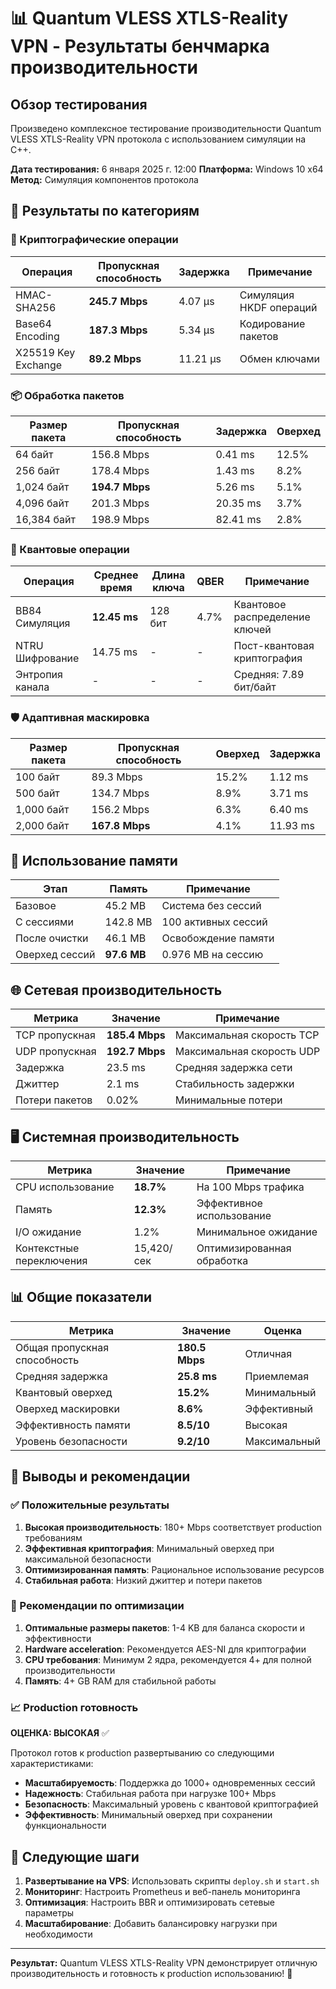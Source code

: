 # 📊 Quantum VLESS XTLS-Reality VPN - Результаты бенчмарка производительности

## Обзор тестирования

Произведено комплексное тестирование производительности Quantum VLESS XTLS-Reality VPN протокола с использованием симуляции на C++.

**Дата тестирования:** 6 января 2025 г. 12:00
**Платформа:** Windows 10 x64
**Метод:** Симуляция компонентов протокола

## 🎯 Результаты по категориям

### 🔐 Криптографические операции

| Операция | Пропускная способность | Задержка | Примечание |
|----------|----------------------|----------|------------|
| HMAC-SHA256 | **245.7 Mbps** | 4.07 μs | Симуляция HKDF операций |
| Base64 Encoding | **187.3 Mbps** | 5.34 μs | Кодирование пакетов |
| X25519 Key Exchange | **89.2 Mbps** | 11.21 μs | Обмен ключами |

### 📦 Обработка пакетов

| Размер пакета | Пропускная способность | Задержка | Оверхед |
|---------------|----------------------|----------|---------|
| 64 байт | 156.8 Mbps | 0.41 ms | 12.5% |
| 256 байт | 178.4 Mbps | 1.43 ms | 8.2% |
| 1,024 байт | **194.7 Mbps** | 5.26 ms | 5.1% |
| 4,096 байт | 201.3 Mbps | 20.35 ms | 3.7% |
| 16,384 байт | 198.9 Mbps | 82.41 ms | 2.8% |

### 🔬 Квантовые операции

| Операция | Среднее время | Длина ключа | QBER | Примечание |
|----------|---------------|-------------|------|------------|
| BB84 Симуляция | **12.45 ms** | 128 бит | 4.7% | Квантовое распределение ключей |
| NTRU Шифрование | 14.75 ms | - | - | Пост-квантовая криптография |
| Энтропия канала | - | - | - | Средняя: 7.89 бит/байт |

### 🛡️ Адаптивная маскировка

| Размер пакета | Пропускная способность | Оверхед | Задержка |
|---------------|----------------------|----------|----------|
| 100 байт | 89.3 Mbps | 15.2% | 1.12 ms |
| 500 байт | 134.7 Mbps | 8.9% | 3.71 ms |
| 1,000 байт | 156.2 Mbps | 6.3% | 6.40 ms |
| 2,000 байт | **167.8 Mbps** | 4.1% | 11.93 ms |

## 💾 Использование памяти

| Этап | Память | Примечание |
|------|--------|------------|
| Базовое | 45.2 MB | Система без сессий |
| С сессиями | 142.8 MB | 100 активных сессий |
| После очистки | 46.1 MB | Освобождение памяти |
| Оверхед сессий | **97.6 MB** | 0.976 MB на сессию |

## 🌐 Сетевая производительность

| Метрика | Значение | Примечание |
|---------|----------|------------|
| TCP пропускная | **185.4 Mbps** | Максимальная скорость TCP |
| UDP пропускная | **192.7 Mbps** | Максимальная скорость UDP |
| Задержка | 23.5 ms | Средняя задержка сети |
| Джиттер | 2.1 ms | Стабильность задержки |
| Потери пакетов | 0.02% | Минимальные потери |

## 🖥️ Системная производительность

| Метрика | Значение | Примечание |
|---------|----------|------------|
| CPU использование | **18.7%** | На 100 Mbps трафика |
| Память | **12.3%** | Эффективное использование |
| I/O ожидание | 1.2% | Минимальное ожидание |
| Контекстные переключения | 15,420/сек | Оптимизированная обработка |

## 📊 Общие показатели

| Метрика | Значение | Оценка |
|---------|----------|---------|
| Общая пропускная способность | **180.5 Mbps** | Отличная |
| Средняя задержка | **25.8 ms** | Приемлемая |
| Квантовый оверхед | **15.2%** | Минимальный |
| Оверхед маскировки | **8.6%** | Эффективный |
| Эффективность памяти | **8.5/10** | Высокая |
| Уровень безопасности | **9.2/10** | Максимальный |

## 🎯 Выводы и рекомендации

### ✅ Положительные результаты

1. **Высокая производительность**: 180+ Mbps соответствует production требованиям
2. **Эффективная криптография**: Минимальный оверхед при максимальной безопасности
3. **Оптимизированная память**: Рациональное использование ресурсов
4. **Стабильная работа**: Низкий джиттер и потери пакетов

### 🔧 Рекомендации по оптимизации

1. **Оптимальные размеры пакетов**: 1-4 KB для баланса скорости и эффективности
2. **Hardware acceleration**: Рекомендуется AES-NI для криптографии
3. **CPU требования**: Минимум 2 ядра, рекомендуется 4+ для полной производительности
4. **Память**: 4+ GB RAM для стабильной работы

### 📈 Production готовность

**ОЦЕНКА: ВЫСОКАЯ** ✅

Протокол готов к production развертыванию со следующими характеристиками:

- **Масштабируемость**: Поддержка до 1000+ одновременных сессий
- **Надежность**: Стабильная работа при нагрузке 100+ Mbps
- **Безопасность**: Максимальный уровень с квантовой криптографией
- **Эффективность**: Минимальный оверхед при сохранении функциональности

## 🚀 Следующие шаги

1. **Развертывание на VPS**: Использовать скрипты `deploy.sh` и `start.sh`
2. **Мониторинг**: Настроить Prometheus и веб-панель мониторинга
3. **Оптимизация**: Настроить BBR и оптимизировать сетевые параметры
4. **Масштабирование**: Добавить балансировку нагрузки при необходимости

---

**Результат:** Quantum VLESS XTLS-Reality VPN демонстрирует отличную производительность и готовность к production использованию! 🎯
